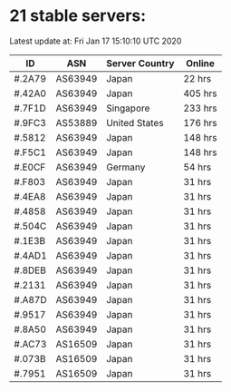 # 21 stable servers:

Latest update at: Fri Jan 17 15:10:10 UTC 2020

| ID | ASN | Server Country | Online |
| -- | --- | -------------- | ------ |
| #.2A79 | AS63949 | Japan | 22 hrs |
| #.42A0 | AS63949 | Japan | 405 hrs |
| #.7F1D | AS63949 | Singapore | 233 hrs |
| #.9FC3 | AS53889 | United States | 176 hrs |
| #.5812 | AS63949 | Japan | 148 hrs |
| #.F5C1 | AS63949 | Japan | 148 hrs |
| #.E0CF | AS63949 | Germany | 54 hrs |
| #.F803 | AS63949 | Japan | 31 hrs |
| #.4EA8 | AS63949 | Japan | 31 hrs |
| #.4858 | AS63949 | Japan | 31 hrs |
| #.504C | AS63949 | Japan | 31 hrs |
| #.1E3B | AS63949 | Japan | 31 hrs |
| #.4AD1 | AS63949 | Japan | 31 hrs |
| #.8DEB | AS63949 | Japan | 31 hrs |
| #.2131 | AS63949 | Japan | 31 hrs |
| #.A87D | AS63949 | Japan | 31 hrs |
| #.9517 | AS63949 | Japan | 31 hrs |
| #.8A50 | AS63949 | Japan | 31 hrs |
| #.AC73 | AS16509 | Japan | 31 hrs |
| #.073B | AS16509 | Japan | 31 hrs |
| #.7951 | AS16509 | Japan | 31 hrs |

